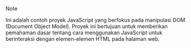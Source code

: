 > [!NOTE]
> Ini adalah contoh proyek JavaScript yang berfokus pada manipulasi DOM (Document Object Model). Proyek ini bertujuan untuk memberikan pemahaman dasar tentang cara menggunakan JavaScript untuk berinteraksi dengan elemen-elemen HTML pada halaman web.
